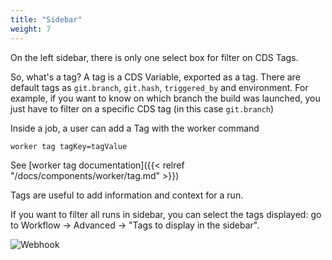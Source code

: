 ```yaml
---
title: "Sidebar"
weight: 7
---
```


On the left sidebar, there is only one select box for filter on CDS Tags.

So, what's a tag? A tag is a CDS Variable, exported as a tag. There are default tags as `git.branch`, `git.hash`, `triggered_by` and environment. For example, if you want to know on which branch the build was launched, you just have to filter on a specific CDS tag (in this case `git.branch`)

Inside a job, a user can add a Tag with the worker command 

```
worker tag tagKey=tagValue
```

See [worker tag documentation]({{< relref "/docs/components/worker/tag.md" >}})

Tags are useful to add information and context for a run.

If you want to filter all runs in sidebar, you can select the tags displayed: go to Workflow → Advanced → "Tags to display in the sidebar".

![Webhook](/images/workflows.design.sidebar.png)



